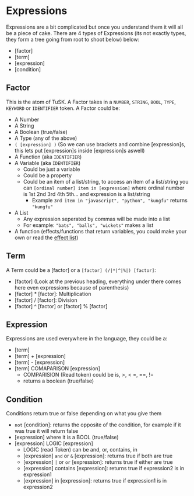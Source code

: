 # Expressions

Expressions are a bit complicated but once you understand them it will all be a piece of cake. There are 4 types of Expressions (its not exactly types, they form a tree going from root to shoot below) below:

- [factor]
- [term]
- [expression]
- [condition]

## Factor

This is the atom of TuSK. A Factor takes in a `NUMBER`, `STRING`, `BOOL`, `TYPE`, `KEYWORD` or `IDENTIFIER` token. A Factor could be:

- A Number
- A String
- A Boolean (true/false)
- A Type (any of the above)
- `( [expression] )` (So we can use brackets and combine [expression]s, this lets put [expression]s inside [expression]s aswell)
- A Function (aka `IDENTIFIER`)
- A Variable (aka `IDENTIFIER`)
  - Could be just a variable
  - Could be a property
  - Could be an item of a list/string, to access an item of a list/string you can `[ordinal number] item in [expression]` where ordinal number is 1st 2nd 3rd 4th 5th... and expression is a list/string
    - Example `3rd item in "javascript", "python", "kungfu"` returns `"kungfu"`
- A List 
  - Any expression seperated by commas will be made into a list
  - For example: `"bats", "balls", "wickets"` makes a list
- A function (effects/functions that return variables, you could make your own or read the [effect list](/docs/basic/reference/effects))
  
## Term

A Term could be a [factor] or a `[factor] (/|*|^|%|) [factor]`:

- [factor] (Look at the previous heading, everything under there comes here even expressions because of parenthesis)
- [factor] * [factor]: Multiplication
- [factor] / [factor]: Division
- [factor] ^ [factor] or [factor] % [factor]
  
## Expression

Expressions are used everywhere in the language, they could be a:

- [term]
- [term] + [expression]
- [term] - [expression]
- [term] COMAPARISON [expression]
  - COMPARISION (Read token) could be is, >, < =, ==, !=
  - returns a boolean (true/false)

## Condition

Conditions return true or false depending on what you give them

- `not` [condition]: returns the opposite of the condition, for example if it was true it will return false
- [expression] where it is a BOOL (true/false)
- [expression] LOGIC [expression]
  - LOGIC (read Token) can be and, or, contains, in
  - [expression] `and` or `&` [expression]: returns true if both are true
  - [expression] `|` or `or` [expression]: returns true if either are true
  - [expression] contains [expression]: returns true if expression2 is in expression1
  - [expression] in [expression]: returns true if expression1 is in expression2
  